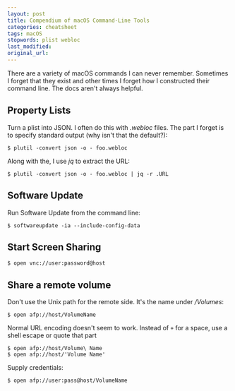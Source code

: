 ```yaml
---
layout: post
title: Compendium of macOS Command-Line Tools
categories: cheatsheet
tags: macOS
stopwords: plist webloc
last_modified:
original_url:
---
```


There are a variety of macOS commands I can never remember. Sometimes
I forget that they exist and other times I forget how I constructed
their command line. The docs aren't always helpful.

<!--more-->

## Property Lists

Turn a plist into JSON. I often do this with *.webloc* files. The
part I forget is to specify standard output (why isn't that the default?):

	$ plutil -convert json -o - foo.webloc

Along with the, I use *jq* to extract the URL:

	$ plutil -convert json -o - foo.webloc | jq -r .URL

## Software Update

Run Software Update from the command line:

	$ softwareupdate -ia --include-config-data

## Start Screen Sharing

	$ open vnc://user:password@host

## Share a remote volume

Don't use the Unix path for the remote side. It's the name under */Volumes*:

	$ open afp://host/VolumeName

Normal URL encoding doesn't seem to work. Instead of `+` for a space,
use a shell escape or quote that part

	$ open afp://host/Volume\ Name
	$ open afp://host/'Volume Name'

Supply credentials:

	$ open afp://user:pass@host/VolumeName
